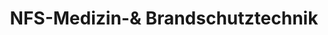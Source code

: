 ---
title: "NFS-Medizin-& Brandschutztechnik"
url: /grafing-bei-muenchen/nfs-medizin-und-brandschutztechnik/
shop: Sicherheit
---